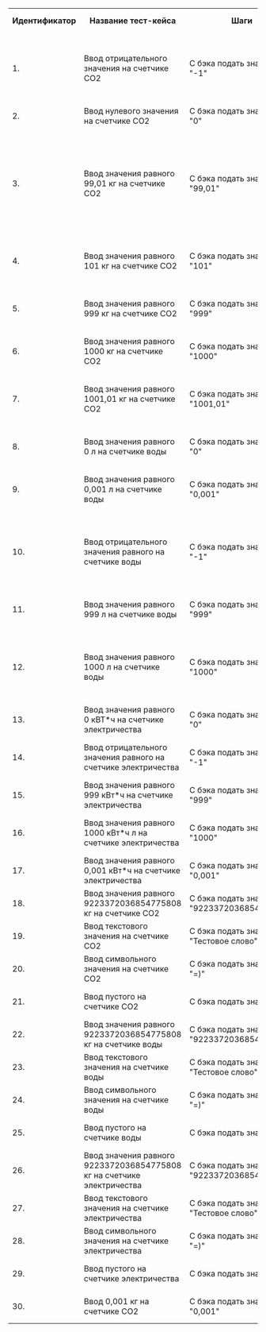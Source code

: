 <table>
	<tr><th>Идентификатор</th>	<th>Название тест-кейса</th>							<th>Шаги</th>						<th>Ожидаемый результат</th>		<th>Комментарий</th></tr> <!--ряд с ячейками заголовков-->
	<tr><td>1.</td>				<td>Ввод отрицательного значения на счетчике СО2</td>	<td>С бэка подать значение "-1"</td><td>Должен отобразить 0 или ошибка</td>		<td>Уточнить в ТЗ или у бэка о наличии ошибки при передаче отрицательного значения</td></tr> 
	<tr><td>2.</td>				<td>Ввод нулевого значения на счетчике СО2</td>			<td>С бэка подать значение "0"</td>	<td>Должен отобразить 0</td>		<td></td></tr> 
	<tr><td>3.</td>				<td>Ввод значения равного 99,01 кг на счетчике СО2</td>	<td>С бэка подать значение "99,01"</td>	<td>Должен отобразить 99,01 кг</td><td>Уточнить у аналитика как отображается должно: центнер или кг. Есть ли такая величина? Сколько знаков после запятой должно отображаться?</td></tr> 
	<tr><td>4.</td>				<td>Ввод значения равного 101 кг на счетчике СО2</td>	<td>С бэка подать значение "101"</td>	<td>Должен отобразить 1,01 ц</td><td>Уточнить у аналитика должно быть округление?</td></tr> 	
	<tr><td>5.</td>				<td>Ввод значения равного 999 кг на счетчике СО2</td>	<td>С бэка подать значение "999"</td>	<td>Должен отобразить 0,999 т</td><td>Уточнить у аналитика какая величина должна быть т или кг или ц.</td></tr> 	
	<tr><td>6.</td>				<td>Ввод значения равного 1000 кг на счетчике СО2</td>	<td>С бэка подать значение "1000"</td>	<td>Должен отобразить 1 т</td><td></td></tr> 	
	<tr><td>7.</td>				<td>Ввод значения равного 1001,01 кг на счетчике СО2</td>	<td>С бэка подать значение "1001,01"</td>	<td>Должен отобразить 1,00101 т</td><td>Уточнить у аналитика должно быть округление? Сколько знаков после запятой?</td></tr> 	
	<tr><td>8.</td>				<td>Ввод значения равного 0 л на счетчике воды</td>	<td>С бэка подать значение "0"</td>	<td>Должен отобразить о л</td><td></td></tr> 	
	<tr><td>9.</td>				<td>Ввод значения равного 0,001 л на счетчике воды</td>	<td>С бэка подать значение "0,001"</td>	<td>Должен отобразить 1 мл</td><td>Уточнить у аналитика какие величины: л, мл, куб.метр?</td></tr> 	
	<tr><td>10.</td>				<td>Ввод отрицательного значения равного на счетчике воды</td>	<td>С бэка подать значение "-1"</td>	<td>Должен отобразить 0 или ошибка</td><td>Уточнить в ТЗ или у бэка о наличии ошибки при передаче отрицательного значения</td></tr> 	
	<tr><td>11.</td>			<td>Ввод значения равного 999 л на счетчике воды</td>	<td>С бэка подать значение "999"</td>	<td>Должен отобразить 999 л</td><td>Уточнить у аналитика: 999 л или 0,999 куб.метр?</td></tr> 	
	<tr><td>12.</td>			<td>Ввод значения равного 1000 л на счетчике воды</td>	<td>С бэка подать значение "1000"</td>	<td>Должен отобразить 1 м3</td><td>Уточнить у аналитика как это должно выглядеть: метр кубический м^3?</td></tr> 	
	<tr><td>13.</td>			<td>Ввод значения равного 0 кВТ*ч на счетчике электричества</td>	<td>С бэка подать значение "0"</td>	<td>Должен отобразить 0 кВт*ч</td><td></td></tr> 	
	<tr><td>14.</td>			<td>Ввод отрицательного значения равного на счетчике электричества</td>	<td>С бэка подать значение "-1"</td>	<td>Должен отобразить 0 кВт*ч или ошибка</td><td>Уточнить у аналитика</td></tr> 	
	<tr><td>15.</td>			<td>Ввод значения равного 999 кВт*ч на счетчике электричества</td>	<td>С бэка подать значение "999"</td>	<td>Должен отобразить 999 кВт*ч</td><td>Уточнить у аналитика</td></tr> 	
	<tr><td>16.</td>			<td>Ввод значения равного 1000 кВт*ч л на счетчике электричества</td>	<td>С бэка подать значение "1000"</td>	<td>Должен отобразить 1 мВт*ч</td><td>Уточнить у аналитика какая единица измерения дб</td></tr> 	
	<tr><td>17.</td>				<td>Ввод значения равного 0,001 кВт*ч на счетчике электричества</td>	<td>С бэка подать значение "0,001"</td>	<td>Должен отобразить 1 Вт*ч</td><td>Уточнить у аналитика</td></tr> 	
	<tr><td>18.</td>				<td>Ввод значения равного 9223372036854775808 кг на счетчике СО2</td>	<td>С бэка подать значение "9223372036854775808"</td>	<td>Должна отобразиться ошибка</td><td>Число превышает 2^64</td></tr> 
	<tr><td>19.</td>				<td>Ввод текстового значения на счетчике СО2</td>	<td>С бэка подать значение "Тестовое слово"</td>	<td>Должна отобразиться ошибка</td><td></td></tr> 
	<tr><td>20.</td>				<td>Ввод символьного значения на счетчике СО2</td>	<td>С бэка подать значение "=)"</td>	<td>Должна отобразиться ошибка</td><td></td></tr> 
	<tr><td>21.</td>				<td>Ввод пустого на счетчике СО2</td>	<td>С бэка подать значение ""</td>	<td>Должна отобразиться ошибка</td><td></td></tr> 
	<tr><td>22.</td>				<td>Ввод значения равного 9223372036854775808 кг на счетчике воды</td>	<td>С бэка подать значение "9223372036854775808"</td>	<td>Должна отобразиться ошибка</td><td>Число превышает 2^64</td></tr> 
	<tr><td>23.</td>				<td>Ввод текстового значения на счетчике воды</td>	<td>С бэка подать значение "Тестовое слово"</td>	<td>Должна отобразиться ошибка</td><td></td></tr> 
	<tr><td>24.</td>				<td>Ввод символьного значения на счетчике воды</td>	<td>С бэка подать значение "=)"</td>	<td>Должна отобразиться ошибка</td><td></td></tr> 
	<tr><td>25.</td>				<td>Ввод пустого на счетчике воды</td>	<td>С бэка подать значение ""</td>	<td>Должна отобразиться ошибка</td><td></td></tr> 
	<tr><td>26.</td>				<td>Ввод значения равного 9223372036854775808 кг на счетчике электричества</td>	<td>С бэка подать значение "9223372036854775808"</td>	<td>Должна отобразиться ошибка</td><td>Число превышает 2^64</td></tr> 
	<tr><td>27.</td>				<td>Ввод текстового значения на счетчике электричества</td>	<td>С бэка подать значение "Тестовое слово"</td>	<td>Должна отобразиться ошибка</td><td></td></tr> 
	<tr><td>28.</td>				<td>Ввод символьного значения на счетчике электричества</td>	<td>С бэка подать значение "=)"</td>	<td>Должна отобразиться ошибка</td><td></td></tr> 
	<tr><td>29.</td>				<td>Ввод пустого на счетчике электричества</td>	<td>С бэка подать значение ""</td>	<td>Должна отобразиться ошибка</td><td></td></tr> 
	<tr><td>30.</td>				<td>Ввод 0,001 кг на счетчике СО2</td>	<td>С бэка подать значение "0,001"</td><td>Должен отобразить 1 гр</td>		<td>Уточнить у аналитика гр или кг?</td></tr> 
	<!--ряд с ячейками тела таблицы-->
</table>
